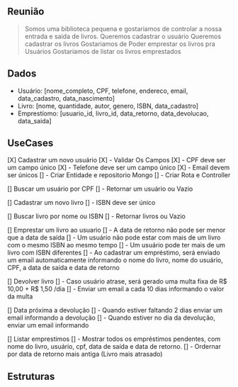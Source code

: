 ## Reunião

> Somos uma biblioteca pequena e gostariamos de controlar a nossa entrada e saída de livros.
> Queremos cadastrar o usuário
> Queremos cadastrar os livros
> Gostariamos de Poder emprestar os livros pra Usuários
> Gostariamos de listar os livros emprestados

## Dados

- Usuário: [nome_completo, CPF, telefone, endereco, email, data_cadastro, data_nascimento]
- Livro: [nome, quantidade, autor, genero, ISBN, data_cadastro]
- Emprestíomo: [usuario_id, livro_id, data_retorno, data_devolucao, data_saida]

## UseCases

[X] Cadastrar um novo usuário
[X] - Validar Os Campos
[X] - CPF deve ser um campo único
[X] - Telefone deve ser um campo único
[X] - Email devem ser únicos
[] - Criar Entidade e repositorio Mongo
[] - Criar Rota e Controller

[] Buscar um usuário por CPF
[] - Retornar um usuário ou Vazio

[] Cadastrar um novo livro
[] - ISBN deve ser único

[] Buscar livro por nome ou ISBN
[] - Retornar livros ou Vazio

[] Emprestar um livro ao usuario
[] - A data de retorno não pode ser menor que a data de saída
[] - Um usuário não pode estar com mais de um livro com o mesmo ISBN ao mesmo tempo
[] - Um usuário pode ter mais de um livro com ISBN diferentes
[] - Ao cadastrar um empréstimo, será enviado um email automaticamente informando o nome do livro, nome do usuário, CPF, a data de saída e data de retorno

[] Devolver livro
[] - Caso usuário atrase, será gerado uma multa fixa de R$ 10,00 + R$ 1,50 /dia
[] - Enviar um email a cada 10 dias informando o valor da multa

[] Data próxima a devolução
[] - Quando estiver faltando 2 dias enviar um email informando a devolução
[] - Quando estiver no dia da devolução, enviar um email informando

[] Listar emprestimos
[] - Mostrar todos os empréstimos pendentes, com nome do livro, usuário, cpf, data de saída e data de retorno.
[] - Ordernar por data de retorno mais antiga (Livro mais atrasado)

## Estruturas
